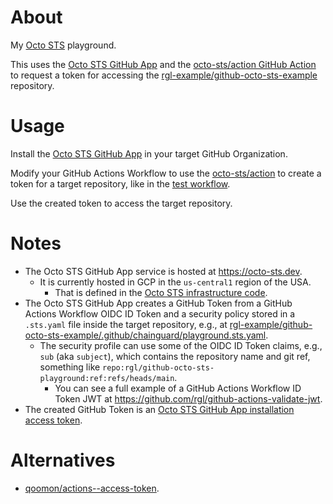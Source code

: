 # About

My [Octo STS](https://github.com/octo-sts/app) playground.

This uses the [Octo STS GitHub App](https://github.com/octo-sts) and the [octo-sts/action GitHub Action](https://github.com/octo-sts/action) to request a token for accessing the [rgl-example/github-octo-sts-example](https://github.com/rgl-example/github-octo-sts-example) repository.

# Usage

Install the [Octo STS GitHub App](https://github.com/apps/octo-sts) in your target GitHub Organization.

Modify your GitHub Actions Workflow to use the [octo-sts/action](https://github.com/octo-sts/action) to create a token for a target repository, like in the [test workflow](.github/workflows/test.yml).

Use the created token to access the target repository.

# Notes

* The Octo STS GitHub App service is hosted at https://octo-sts.dev.
  * It is currently hosted in GCP in the `us-central1` region of the USA.
    * That is defined in the [Octo STS infrastructure code](https://github.com/octo-sts/app/blob/main/iac/terraform.tfvars).
* The Octo STS GitHub App creates a GitHub Token from a GitHub Actions Workflow OIDC ID Token and a security policy stored in a `.sts.yaml` file inside the target repository, e.g., at [rgl-example/github-octo-sts-example/.github/chainguard/playground.sts.yaml](https://github.com/rgl-example/github-octo-sts-example/blob/main/.github/chainguard/playground.sts.yaml).
  * The security profile can use some of the OIDC ID Token claims, e.g., `sub` (aka `subject`), which contains the repository name and git ref, something like `repo:rgl/github-octo-sts-playground:ref:refs/heads/main`.
    * You can see a full example of a GitHub Actions Workflow ID Token JWT at https://github.com/rgl/github-actions-validate-jwt.
* The created GitHub Token is an [Octo STS GitHub App installation access token](https://docs.github.com/en/rest/apps/apps?apiVersion=2022-11-28#create-an-installation-access-token-for-an-app).

# Alternatives

* [qoomon/actions--access-token](https://github.com/qoomon/actions--access-token).
